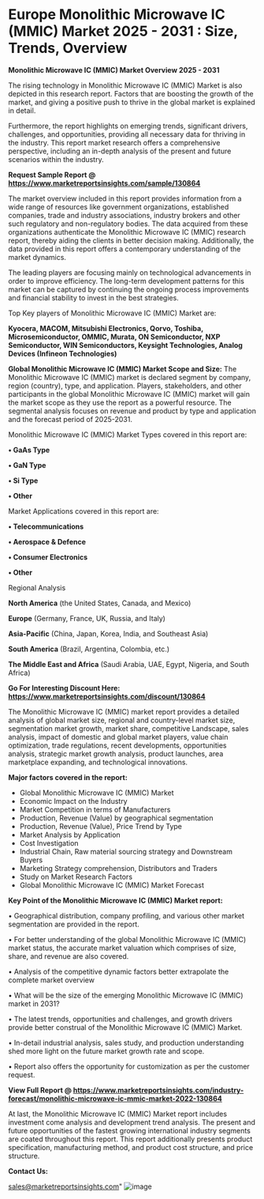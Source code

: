 # Europe Monolithic Microwave IC (MMIC) Market 2025 - 2031 : Size, Trends, Overview

<Strong> Monolithic Microwave IC (MMIC) Market Overview 2025 - 2031</strong>

The rising technology in Monolithic Microwave IC (MMIC) Market is also depicted in this research report. Factors that are boosting the growth of the market, and giving a positive push to thrive in the global market is explained in detail.

Furthermore, the report highlights on emerging trends, significant drivers, challenges, and opportunities, providing all necessary data for thriving in the industry. This report market research offers a comprehensive perspective, including an in-depth analysis of the present and future scenarios within the industry.

<strong>Request Sample Report @ <a href=https://www.marketreportsinsights.com/sample/130864>https://www.marketreportsinsights.com/sample/130864</a></strong>

The market overview included in this report provides information from a wide range of resources like government organizations, established companies, trade and industry associations, industry brokers and other such regulatory and non-regulatory bodies. The data acquired from these organizations authenticate the Monolithic Microwave IC (MMIC) research report, thereby aiding the clients in better decision making. Additionally, the data provided in this report offers a contemporary understanding of the market dynamics.

The leading players are focusing mainly on technological advancements in order to improve efficiency. The long-term development patterns for this market can be captured by continuing the ongoing process improvements and financial stability to invest in the best strategies.

Top Key players of Monolithic Microwave IC (MMIC) Market are:

<strong>Kyocera, MACOM, Mitsubishi Electronics, Qorvo, Toshiba, Microsemiconductor, OMMIC, Murata, ON Semiconductor, NXP Semiconductor, WIN Semiconductors, Keysight Technologies, Analog Devices (Infineon Technologies)</strong>

<strong><b>Global Monolithic Microwave IC (MMIC) Market Scope and Size:</b></strong>
The Monolithic Microwave IC (MMIC) market is declared segment by company, region (country), type, and application. Players, stakeholders, and other participants in the global Monolithic Microwave IC (MMIC) market will gain the market scope as they use the report as a powerful resource. The segmental analysis focuses on revenue and product by type and application and the forecast period of 2025-2031.

Monolithic Microwave IC (MMIC) Market Types covered in this report are:

<strong>• GaAs Type

• GaN Type

• Si Type

• Other</strong>

Market Applications covered in this report are:

<strong>• Telecommunications

• Aerospace & Defence

• Consumer Electronics

• Other</strong> 

Regional Analysis

<strong>North America</strong> (the United States, Canada, and Mexico)

<strong>Europe</strong> (Germany, France, UK, Russia, and Italy)

<strong>Asia-Pacific</strong> (China, Japan, Korea, India, and Southeast Asia)

<strong>South America</strong> (Brazil, Argentina, Colombia, etc.)

<strong>The Middle East and Africa</strong> (Saudi Arabia, UAE, Egypt, Nigeria, and South Africa)

<strong>Go For Interesting Discount Here: <a href=https://www.marketreportsinsights.com/discount/130864>https://www.marketreportsinsights.com/discount/130864</a></strong>

The Monolithic Microwave IC (MMIC) market report provides a detailed analysis of global market size, regional and country-level market size, segmentation market growth, market share, competitive Landscape, sales analysis, impact of domestic and global market players, value chain optimization, trade regulations, recent developments, opportunities analysis, strategic market growth analysis, product launches, area marketplace expanding, and technological innovations.

<strong><b>Major factors covered in the report:</b></strong>
<ul>
  <li>Global Monolithic Microwave IC (MMIC) Market </li>
  <li>Economic Impact on the Industry</li>
  <li>Market Competition in terms of Manufacturers</li>
  <li>Production, Revenue (Value) by geographical segmentation</li>
  <li>Production, Revenue (Value), Price Trend by Type</li>
  <li>Market Analysis by Application</li>
  <li>Cost Investigation</li>
  <li>Industrial Chain, Raw material sourcing strategy and Downstream Buyers</li>
  <li>Marketing Strategy comprehension, Distributors and Traders</li>
  <li>Study on Market Research Factors</li>
  <li>Global Monolithic Microwave IC (MMIC) Market Forecast</li>
</ul>

<strong><b>Key Point of the Monolithic Microwave IC (MMIC) Market report:</b></strong>

• Geographical distribution, company profiling, and various other market segmentation are provided in the report.

• For better understanding of the global Monolithic Microwave IC (MMIC) market status, the accurate market valuation which comprises of size, share, and revenue are also covered.

• Analysis of the competitive dynamic factors better extrapolate the complete market overview

• What will be the size of the emerging Monolithic Microwave IC (MMIC) market in 2031?

• The latest trends, opportunities and challenges, and growth drivers provide better construal of the Monolithic Microwave IC (MMIC) Market.

• In-detail industrial analysis, sales study, and production understanding shed more light on the future market growth rate and scope.

• Report also offers the opportunity for customization as per the customer request.

<strong><b>View Full Report @ <a href=https://www.marketreportsinsights.com/industry-forecast/monolithic-microwave-ic-mmic-market-2022-130864>https://www.marketreportsinsights.com/industry-forecast/monolithic-microwave-ic-mmic-market-2022-130864</a></b></strong>


At last, the Monolithic Microwave IC (MMIC) Market report includes investment come analysis and development trend analysis. The present and future opportunities of the fastest growing international industry segments are coated throughout this report. This report additionally presents product specification, manufacturing method, and product cost structure, and price structure.

<strong>Contact Us:</strong>

sales@marketreportsinsights.com"
![image](https://github.com/user-attachments/assets/9c749613-a2de-4c88-aec0-40f337c2138f)
